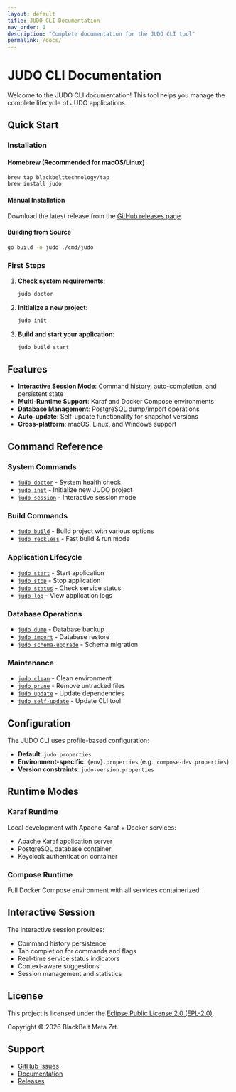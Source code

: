```yaml
---
layout: default
title: JUDO CLI Documentation
nav_order: 1
description: "Complete documentation for the JUDO CLI tool"
permalink: /docs/
---
```


# JUDO CLI Documentation

Welcome to the JUDO CLI documentation! This tool helps you manage the complete lifecycle of JUDO applications.

## Quick Start

### Installation

#### Homebrew (Recommended for macOS/Linux)
```bash
brew tap blackbelttechnology/tap
brew install judo
```

#### Manual Installation
Download the latest release from the [GitHub releases page](https://github.com/BlackBeltTechnology/judo-cli/releases).

#### Building from Source
```bash
go build -o judo ./cmd/judo
```

### First Steps

1. **Check system requirements**:
   ```bash
   judo doctor
   ```

2. **Initialize a new project**:
   ```bash
   judo init
   ```

3. **Build and start your application**:
   ```bash
   judo build start
   ```

## Features

- **Interactive Session Mode**: Command history, auto-completion, and persistent state
- **Multi-Runtime Support**: Karaf and Docker Compose environments
- **Database Management**: PostgreSQL dump/import operations
- **Auto-update**: Self-update functionality for snapshot versions
- **Cross-platform**: macOS, Linux, and Windows support

## Command Reference

### System Commands
- [`judo doctor`](commands/doctor) - System health check
- [`judo init`](commands/init) - Initialize new JUDO project
- [`judo session`](commands/session) - Interactive session mode

### Build Commands
- [`judo build`](commands/build) - Build project with various options
- [`judo reckless`](commands/reckless) - Fast build & run mode

### Application Lifecycle
- [`judo start`](commands/start) - Start application
- [`judo stop`](commands/stop) - Stop application
- [`judo status`](commands/status) - Check service status
- [`judo log`](commands/log) - View application logs

### Database Operations
- [`judo dump`](commands/dump) - Database backup
- [`judo import`](commands/import) - Database restore
- [`judo schema-upgrade`](commands/schema-upgrade) - Schema migration

### Maintenance
- [`judo clean`](commands/clean) - Clean environment
- [`judo prune`](commands/prune) - Remove untracked files
- [`judo update`](commands/update) - Update dependencies
- [`judo self-update`](commands/self-update) - Update CLI tool

## Configuration

The JUDO CLI uses profile-based configuration:

- **Default**: `judo.properties`
- **Environment-specific**: `{env}.properties` (e.g., `compose-dev.properties`)
- **Version constraints**: `judo-version.properties`

## Runtime Modes

### Karaf Runtime
Local development with Apache Karaf + Docker services:
- Apache Karaf application server
- PostgreSQL database container
- Keycloak authentication container

### Compose Runtime
Full Docker Compose environment with all services containerized.

## Interactive Session

The interactive session provides:
- Command history persistence
- Tab completion for commands and flags
- Real-time service status indicators
- Context-aware suggestions
- Session management and statistics

## License

This project is licensed under the [Eclipse Public License 2.0 (EPL-2.0)](https://www.eclipse.org/legal/epl-2.0/).

Copyright © 2026 BlackBelt Meta Zrt.

## Support

- [GitHub Issues](https://github.com/BlackBeltTechnology/judo-cli/issues)
- [Documentation](https://blackbeltechnology.github.io/judo-cli/)
- [Releases](https://github.com/BlackBeltTechnology/judo-cli/releases)